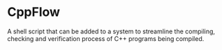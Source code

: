 # CppFlow
A shell script that can be added to a system to streamline the compiling, checking and verification process of C++ programs being compiled.
